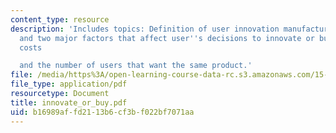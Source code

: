 ```yaml
---
content_type: resource
description: 'Includes topics: Definition of user innovation manufacturer innovation
  and two major factors that affect user''s decisions to innovate or buy i.e. transaction
  costs

  and the number of users that want the same product.'
file: /media/https%3A/open-learning-course-data-rc.s3.amazonaws.com/15-352-managing-innovation-emerging-trends-spring-2005/b16989affd2113b6cf3bf022bf7071aa_innovate_or_buy.pdf
file_type: application/pdf
resourcetype: Document
title: innovate_or_buy.pdf
uid: b16989af-fd21-13b6-cf3b-f022bf7071aa
---
```

